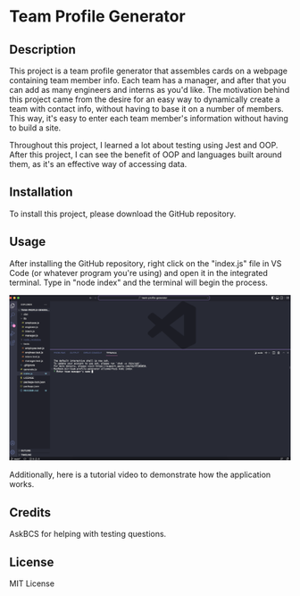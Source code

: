 # Team Profile Generator

## Description

This project is a team profile generator that assembles cards on a webpage containing team member info. Each team has a manager, and after that you can add as many engineers and interns as you'd like. The motivation behind this project came from the desire for an easy way to dynamically create a team with contact info, without having to base it on a number of members. This way, it's easy to enter each team member's information without having to build a site.

Throughout this project, I learned a lot about testing using Jest and OOP. After this project, I can see the benefit of OOP and languages built around them, as it's an effective way of accessing data.

## Installation

To install this project, please download the GitHub repository.

## Usage

After installing the GitHub repository, right click on the "index.js" file in VS Code (or whatever program you're using) and open it in the integrated terminal. Type in "node index" and the terminal will begin the process.

![Project screenshot](./assets/screenshot.png)

Additionally, here is a tutorial video to demonstrate how the application works.

## Credits

AskBCS for helping with testing questions.

## License

MIT License
